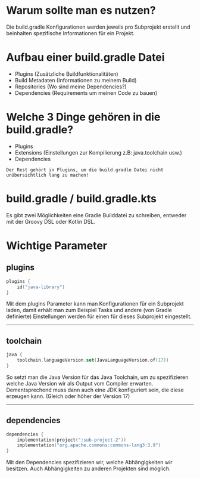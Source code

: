 # Warum sollte man es nutzen?
Die build.gradle Konfigurationen werden jeweils pro Subprojekt erstellt und beinhalten spezifische Informationen für ein Projekt.

# Aufbau einer build.gradle Datei
- Plugins (Zusätzliche Buildfunktionalitäten)
- Build Metadaten (Informationen zu meinem Build)
- Repositories (Wo sind meine Dependencies?)
- Dependencies (Requirements um meinen Code zu bauen)

# Welche 3 Dinge gehören in die build.gradle?
- Plugins
- Extensions (Einstellungen zur Kompilierung z.B: java.toolchain usw.)
- Dependencies

```ad-warning
Der Rest gehört in Plugins, um die build.gradle Datei nicht unübersichtlich lang zu machen!
```

# build.gradle / build.gradle.kts
Es gibt zwei Möglichkeiten eine Gradle Builddatei zu schreiben, entweder mit der Groovy DSL oder Kotlin DSL.

# Wichtige Parameter
## plugins
```Kotlin
plugins {
	id("java-library")
}
```
Mit dem plugins Parameter kann man Konfigurationen für ein Subprojekt laden, damit erhält man zum Beispiel Tasks und andere (von Gradle definierte) Einstellungen werden für einen für dieses Subprojekt eingestellt.

---

## toolchain
```Kotlin
java {
	toolchain.languageVersion.set(JavaLanguageVersion.of(17))
}
```
So setzt man die Java Version für das Java Toolchain, um zu spezifizieren welche Java Version wir als Output vom Compiler erwarten. Dementsprechend muss dann auch eine JDK konfiguriert sein, die diese erzeugen kann. (Gleich oder höher der Version 17)

---

## dependencies
```Kotlin
dependencies {
	implementation(project(":sub-project-2"))
	implementation("org.apache.commons:commons-lang3:3.9")
}
```
Mit den Dependencies spezifizieren wir, welche Abhängigkeiten wir besitzen. Auch Abhängigkeiten zu anderen Projekten sind möglich.